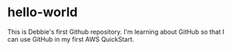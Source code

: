 # hello-world
This is Debbie's first Github repository.
I'm learning about GitHub so that I can use GitHub in my first AWS QuickStart.
